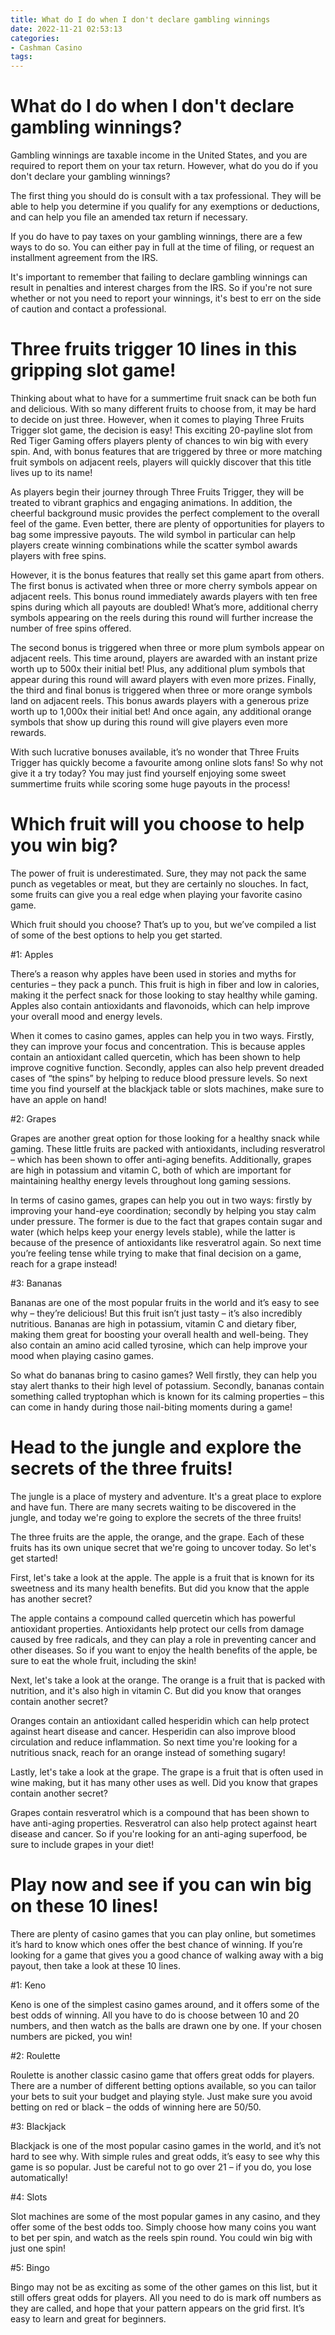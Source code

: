 ```yaml
---
title: What do I do when I don't declare gambling winnings
date: 2022-11-21 02:53:13
categories:
- Cashman Casino
tags:
---
```



#  What do I do when I don't declare gambling winnings?

Gambling winnings are taxable income in the United States, and you are required to report them on your tax return. However, what do you do if you don't declare your gambling winnings?

The first thing you should do is consult with a tax professional. They will be able to help you determine if you qualify for any exemptions or deductions, and can help you file an amended tax return if necessary.

If you do have to pay taxes on your gambling winnings, there are a few ways to do so. You can either pay in full at the time of filing, or request an installment agreement from the IRS.

It's important to remember that failing to declare gambling winnings can result in penalties and interest charges from the IRS. So if you're not sure whether or not you need to report your winnings, it's best to err on the side of caution and contact a professional.

#  Three fruits trigger 10 lines in this gripping slot game!

Thinking about what to have for a summertime fruit snack can be both fun and delicious. With so many different fruits to choose from, it may be hard to decide on just three. However, when it comes to playing Three Fruits Trigger slot game, the decision is easy! This exciting 20-payline slot from Red Tiger Gaming offers players plenty of chances to win big with every spin. And, with bonus features that are triggered by three or more matching fruit symbols on adjacent reels, players will quickly discover that this title lives up to its name!

As players begin their journey through Three Fruits Trigger, they will be treated to vibrant graphics and engaging animations. In addition, the cheerful background music provides the perfect complement to the overall feel of the game. Even better, there are plenty of opportunities for players to bag some impressive payouts. The wild symbol in particular can help players create winning combinations while the scatter symbol awards players with free spins.

However, it is the bonus features that really set this game apart from others. The first bonus is activated when three or more cherry symbols appear on adjacent reels. This bonus round immediately awards players with ten free spins during which all payouts are doubled! What’s more, additional cherry symbols appearing on the reels during this round will further increase the number of free spins offered.

The second bonus is triggered when three or more plum symbols appear on adjacent reels. This time around, players are awarded with an instant prize worth up to 500x their initial bet! Plus, any additional plum symbols that appear during this round will award players with even more prizes. Finally, the third and final bonus is triggered when three or more orange symbols land on adjacent reels. This bonus awards players with a generous prize worth up to 1,000x their initial bet! And once again, any additional orange symbols that show up during this round will give players even more rewards.

With such lucrative bonuses available, it’s no wonder that Three Fruits Trigger has quickly become a favourite among online slots fans! So why not give it a try today? You may just find yourself enjoying some sweet summertime fruits while scoring some huge payouts in the process!

#  Which fruit will you choose to help you win big?

The power of fruit is underestimated. Sure, they may not pack the same punch as vegetables or meat, but they are certainly no slouches. In fact, some fruits can give you a real edge when playing your favorite casino game.

Which fruit should you choose? That’s up to you, but we’ve compiled a list of some of the best options to help you get started.

#1: Apples 

There’s a reason why apples have been used in stories and myths for centuries – they pack a punch. This fruit is high in fiber and low in calories, making it the perfect snack for those looking to stay healthy while gaming. Apples also contain antioxidants and flavonoids, which can help improve your overall mood and energy levels.

When it comes to casino games, apples can help you in two ways. Firstly, they can improve your focus and concentration. This is because apples contain an antioxidant called quercetin, which has been shown to help improve cognitive function. Secondly, apples can also help prevent dreaded cases of “the spins” by helping to reduce blood pressure levels. So next time you find yourself at the blackjack table or slots machines, make sure to have an apple on hand!

#2: Grapes 

Grapes are another great option for those looking for a healthy snack while gaming. These little fruits are packed with antioxidants, including resveratrol – which has been shown to offer anti-aging benefits. Additionally, grapes are high in potassium and vitamin C, both of which are important for maintaining healthy energy levels throughout long gaming sessions.

In terms of casino games, grapes can help you out in two ways: firstly by improving your hand-eye coordination; secondly by helping you stay calm under pressure. The former is due to the fact that grapes contain sugar and water (which helps keep your energy levels stable), while the latter is because of the presence of antioxidants like resveratrol again. So next time you’re feeling tense while trying to make that final decision on a game, reach for a grape instead!

#3: Bananas 

Bananas are one of the most popular fruits in the world and it’s easy to see why – they’re delicious! But this fruit isn’t just tasty – it’s also incredibly nutritious. Bananas are high in potassium, vitamin C and dietary fiber, making them great for boosting your overall health and well-being. They also contain an amino acid called tyrosine, which can help improve your mood when playing casino games.

So what do bananas bring to casino games? Well firstly, they can help you stay alert thanks to their high level of potassium. Secondly, bananas contain something called tryptophan which is known for its calming properties – this can come in handy during those nail-biting moments during a game!

#  Head to the jungle and explore the secrets of the three fruits!

The jungle is a place of mystery and adventure. It's a great place to explore and have fun. There are many secrets waiting to be discovered in the jungle, and today we're going to explore the secrets of the three fruits!

The three fruits are the apple, the orange, and the grape. Each of these fruits has its own unique secret that we're going to uncover today. So let's get started!

First, let's take a look at the apple. The apple is a fruit that is known for its sweetness and its many health benefits. But did you know that the apple has another secret?

The apple contains a compound called quercetin which has powerful antioxidant properties. Antioxidants help protect our cells from damage caused by free radicals, and they can play a role in preventing cancer and other diseases. So if you want to enjoy the health benefits of the apple, be sure to eat the whole fruit, including the skin!

Next, let's take a look at the orange. The orange is a fruit that is packed with nutrition, and it's also high in vitamin C. But did you know that oranges contain another secret?

Oranges contain an antioxidant called hesperidin which can help protect against heart disease and cancer. Hesperidin can also improve blood circulation and reduce inflammation. So next time you're looking for a nutritious snack, reach for an orange instead of something sugary!

Lastly, let's take a look at the grape. The grape is a fruit that is often used in wine making, but it has many other uses as well. Did you know that grapes contain another secret?

Grapes contain resveratrol which is a compound that has been shown to have anti-aging properties. Resveratrol can also help protect against heart disease and cancer. So if you're looking for an anti-aging superfood, be sure to include grapes in your diet!

#  Play now and see if you can win big on these 10 lines!

There are plenty of casino games that you can play online, but sometimes it’s hard to know which ones offer the best chance of winning. If you’re looking for a game that gives you a good chance of walking away with a big payout, then take a look at these 10 lines.

#1: Keno

Keno is one of the simplest casino games around, and it offers some of the best odds of winning. All you have to do is choose between 10 and 20 numbers, and then watch as the balls are drawn one by one. If your chosen numbers are picked, you win!

#2: Roulette

Roulette is another classic casino game that offers great odds for players. There are a number of different betting options available, so you can tailor your bets to suit your budget and playing style. Just make sure you avoid betting on red or black – the odds of winning here are 50/50.

#3: Blackjack

Blackjack is one of the most popular casino games in the world, and it’s not hard to see why. With simple rules and great odds, it’s easy to see why this game is so popular. Just be careful not to go over 21 – if you do, you lose automatically!

#4: Slots

Slot machines are some of the most popular games in any casino, and they offer some of the best odds too. Simply choose how many coins you want to bet per spin, and watch as the reels spin round. You could win big with just one spin!

#5: Bingo

Bingo may not be as exciting as some of the other games on this list, but it still offers great odds for players. All you need to do is mark off numbers as they are called, and hope that your pattern appears on the grid first. It’s easy to learn and great for beginners.